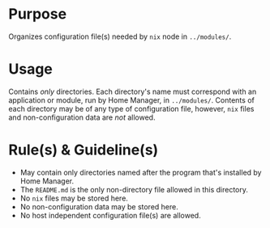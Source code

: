 # Purpose

Organizes configuration file(s) needed by `nix` node in `../modules/`.

# Usage

Contains *only* directories. Each directory's name must correspond with an application or module, run by Home Manager, in `../modules/`. Contents of each directory may be of any type of configuration file, however, `nix` files and non-configuration data are *not* allowed.

# Rule(s) & Guideline(s)

- May contain only directories named after the program that's installed by Home Manager.
- The `README.md` is the only non-directory file allowed in this directory.
- No `nix` files may be stored here.
- No non-configuration data may be stored here.
- No host independent configuration file(s) are allowed.

